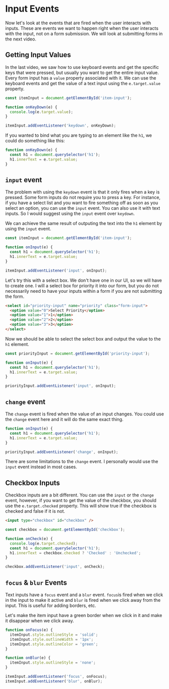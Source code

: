 # Input Events

Now let's look at the events that are fired when the user interacts with inputs. These are events we want to happen right when the user interacts with the input, not on a form submission. We will look at submitting forms in the next video.

## Getting Input Values

In the last video, we saw how to use keyboard events and get the specific keys that were pressed, but usually you want to get the entire input value. Every form input has a `value` property associated with it. We can use the keyboard events and get the value of a text input using the `e.target.value` property.

```js
const itemInput = document.getElementById('item-input');

function onKeyDown(e) {
  console.log(e.target.value);
}

itemInput.addEventListener('keydown', onKeyDown);
```

If you wanted to bind what you are typing to an element like the `h1`, we could do something like this:

```js
function onKeyDown(e) {
  const h1 = document.querySelector('h1');
  h1.innerText = e.target.value;
}
```

## `input` event

The problem with using the `keydown` event is that it only fires when a key is pressed. Some form inputs do not require you to press a key. For instance, if you have a select list and you want to fire something off as soon as you select an option, you can use the `input` event. You can also use it with text inputs. So I would suggest using the `input` event over `keydown`.

We can achieve the same result of outputing the text into the `h1` element by using the `input` event.

```js
const itemInput = document.getElementById('item-input');

function onInput(e) {
  const h1 = document.querySelector('h1');
  h1.innerText = e.target.value;
}

itemInput.addEventListener('input', onInput);
```

Let's try this with a select box. We don't have one in our UI, so we will have to create one. I will a select box for priority it into our form, but you do not necessarily need to have your inputs within a form if you are not submitting the form.

```html
<select id="priority-input" name="priority" class="form-input">
  <option value="0">Select Priority</option>
  <option value="1">1</option>
  <option value="2">2</option>
  <option value="3">3</option>
</select>
```

Now we should be able to select the select box and output the value to the `h1` element.

```js
const priorityInput = document.getElementById('priority-input');

function onInput(e) {
  const h1 = document.querySelector('h1');
  h1.innerText = e.target.value;
}

priorityInput.addEventListener('input', onInput);
```

## `change` event

The `change` event is fired when the value of an input changes. You could use the `change` event here and it will do the same exact thing.

```js
function onInput(e) {
  const h1 = document.querySelector('h1');
  h1.innerText = e.target.value;
}

priorityInput.addEventListener('change', onInput);
```

There are some limitations to the `change` event. I personally would use the `input` event instead in most cases.

## Checkbox Inputs

Checkbox inputs are a bit different. You can use the `input` or the `change` event, however, if you want to get the value of the checkbox, you should use the `e.target.checked` property. This will show true if the checkbox is checked and false if it is not.

```html
<input type="checkbox" id="checkbox" />
```

```js
const checkbox = document.getElementById('checkbox');

function onCheck(e) {
  console.log(e.target.checked);
  const h1 = document.querySelector('h1');
  h1.innerText = checkbox.checked ? 'Checked' : 'Unchecked';
}

checkbox.addEventListener('input', onCheck);
```

## `focus` & `blur` Events

Text inputs have a `focus` event and a `blur` event. `focus`is fired when we click in the input to make it active and `blur` is fired when we click away from the input. This is useful for adding borders, etc.

Let's make the item input have a green border when we click in it and make it disappear when we click away.

```js
function onFocus(e) {
  itemInput.style.outlineStyle = 'solid';
  itemInput.style.outlineWidth = '1px';
  itemInput.style.outlineColor = 'green';
}

function onBlur(e) {
  itemInput.style.outlineStyle = 'none';
}

itemInput.addEventListener('focus', onFocus);
itemInput.addEventListener('blur', onBlur);
```
